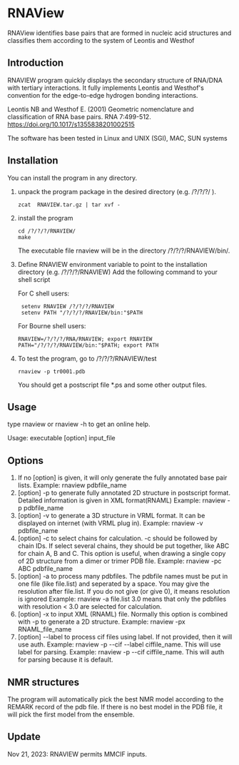 # RNAView

RNAView identifies base pairs that are formed in nucleic acid structures and classifies them according to the system of Leontis and Westhof

## Introduction

RNAVIEW program quickly displays the secondary structure of RNA/DNA with tertiary interactions. It fully implements Leontis and Westhof's convention for the edge-to-edge hydrogen bonding interactions.

Leontis NB and Westhof E. (2001) Geometric nomenclature and classification of RNA base pairs. RNA 7:499-512. https://doi.org/10.1017/s1355838201002515

The software has been tested in Linux and UNIX (SGI), MAC, SUN systems

## Installation

You can install the program in any directory.

1. unpack the program package in the desired directory (e.g. /?/?/?/ ).

    ```
    zcat  RNAVIEW.tar.gz | tar xvf -
    ```

2. install the program

    ```
    cd /?/?/?/RNAVIEW/
    make
    ```

    The executable file rnaview will be in the directory /?/?/?/RNAVIEW/bin/.

3. Define RNAVIEW environment variable to point to the installation directory (e.g. /?/?/?/RNAVIEW)
   Add the following command to your shell script

    For C shell users:

    ```
     setenv RNAVIEW /?/?/?/RNAVIEW
     setenv PATH "/?/?/?/RNAVIEW/bin:"$PATH
    ```

    For Bourne shell users:

    ```
    RNAVIEW=/?/?/?/RNA/RNAVIEW; export RNAVIEW
    PATH="/?/?/?/RNAVIEW/bin:"$PATH; export PATH
    ```

4. To test the program, go to /?/?/?/RNAVIEW/test

    ```
    rnaview -p tr0001.pdb
    ```

    You should get a postscript file \*.ps and some other output files.

## Usage

type rnaview or rnaview -h to get an online help.

Usage: executable [option] input_file

## Options

1. If no [option] is given, it will only generate the fully annotated base pair lists. Example: rnaview pdbfile_name
2. [option] -p to generate fully annotated 2D structure in postscript format. Detailed information is given in XML format(RNAML) Example: rnaview -p pdbfile_name
3. [option] -v to generate a 3D structure in VRML format. It can be displayed on internet (with VRML plug in). Example: rnaview -v pdbfile_name
4. [option] -c to select chains for calculation. -c should be followed by chain IDs. If select several chains, they should be put together, like ABC for chain A, B and C. This option is useful, when drawing a single copy of 2D structure from a dimer or trimer PDB file. Example: rnaview -pc ABC pdbfile_name
5. [option] -a to process many pdbfiles. The pdbfile names must be put in one file (like file.list) and seperated by a space. You may give the resolution after file.list. If you do not give (or give 0), it means resolution is ignored Example: rnaview -a file.list 3.0 means that only the pdbfiles with resolution < 3.0 are selected for calculation.
6. [option] -x to input XML (RNAML) file. Normally this option is combined with -p to generate a 2D structure. Example: rnaview -px RNAML_file_name
7. [option] --label to process cif files using label. If not provided, then it will use auth. Example: rnaview -p --cif --label ciffile_name. This will use label for parsing. Example: rnaview -p --cif ciffile_name. This will auth for parsing because it is default.

## NMR structures

The program will automatically pick the best NMR model according to the REMARK record of the pdb file. If there is no best model in the PDB file, it will pick the first model from the ensemble.

## Update
Nov 21, 2023: RNAVIEW permits MMCIF inputs.
